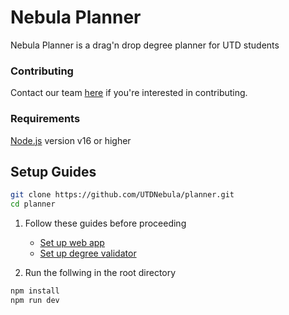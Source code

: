 # Nebula Planner

Nebula Planner is a drag'n drop degree planner for UTD students

### Contributing

Contact our team [here](https://discord.gg/rsvjGHnFQK) if you're interested in contributing.

### Requirements

[Node.js](https://nodejs.org/en/) version v16 or higher

## Setup Guides

```bash
git clone https://github.com/UTDNebula/planner.git
cd planner
```

1. Follow these guides before proceeding

   - [Set up web app](./www/README.md)
   - [Set up degree validator](./degree-validator/README.md)

2. Run the follwing in the root directory

```bash
npm install
npm run dev
```
